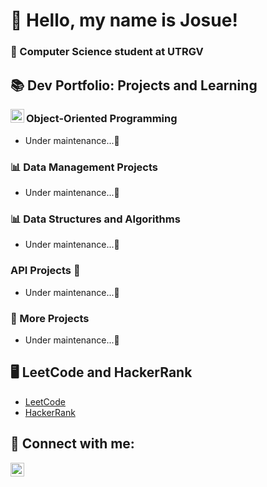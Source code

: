 <h1>👋 Hello, my name is Josue!</h1>

<h3>🤠 Computer Science student at UTRGV</h3>

<h2>📚 Dev Portfolio: Projects and Learning</h2>

<img align="left" width="22px" src="https://upload.wikimedia.org/wikipedia/en/thumb/3/30/Java_programming_language_logo.svg/300px-Java_programming_language_logo.svg.png" />
<h3>Object-Oriented Programming</h3>
<ul>  
 <li><a>Under maintenance...🐢</a></li>
</ul>
 
<h3>📊 Data Management Projects</h3>
<ul>
  <li><a>Under maintenance...🐢</a></li>
</ul>

<h3>📊 Data Structures and Algorithms</h3>
<ul>
  <li><a>Under maintenance...🐢</a></li>
</ul>

<h3>API Projects 📡</h3>
<ul>
<li><a>Under maintenance...🐢</a></li>
</ul>

<h3>🔨 More Projects</h3>
<ul>
  <li><a>Under maintenance...🐢</a></li>
</ul>

<h2>🖥️ LeetCode and HackerRank</h2>
<ul>
  <li><a href="https://github.com/jlndvr/LeetCode">LeetCode</a></li>
  <li><a href="https://github.com/jlndvr/HackerRank">HackerRank</a></li>
</ul>

<h2>🤳 Connect with me:</h2>
<p>
  <a href="https://www.linkedin.com/in/jlndvr">
    <img align="left" width="22px" src="https://upload.wikimedia.org/wikipedia/commons/c/ca/LinkedIn_logo_initials.png" alt="LinkedIn logo"/>
  </a>
</p>
